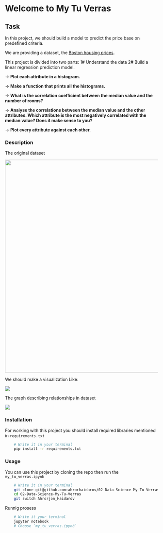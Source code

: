 # Welcome to My Tu Verras

<h2>Task</h2>
<p>In this project, we should build a model to predict the price base on predefined criteria.</p>
<p>We are providing a dataset, the <a href="https://storage.googleapis.com/qwasar-public/track-ds/boston.csv" target="_blank">Boston housing prices</a>.</p>
<p>This project is divided into two parts:
1# Understand the data
2# Build a linear regression prediction model.</p>

<p>→ <strong>Plot each attribute in a histogram.</strong></p>

<p>→ <strong>Make a function that prints all the histograms.</strong></p>

<p>→ <strong>What is the correlation coefficient between the median value and the number of rooms?</strong></p>

<p>→ <strong>Analyse the correlations between the median value and the other attributes. Which attribute is the most negatively correlated with the median value? Does it make sense to you?</strong></p>

<p>→ <strong>Plot every attribute against each other.</strong></p>

### Description
The original dataset

<img src="https://storage.googleapis.com/qwasar-public/track-ds/boston_panda.png" width="700">

We should make a visualization Like:

<img src="https://storage.googleapis.com/qwasar-public/track-ds/boston_hist.png">

The graph describing relationships in dataset

<img src="https://storage.googleapis.com/qwasar-public/track-ds/boston_scatter_matrix.png">

### Installation

For working with this project you should install required libraries mentioned in `requirements.txt`

```bash
    # Write it in your terminal
    pip install -r requirements.txt
```

### Usage

You can use this project by cloning the repo then run the `my_tu_verras.ipynb`

```bash
    # Write it in your terminal
    git clone git@github.com:ahrorhaidarov/02-Data-Science-My-Tu-Verras.git
    cd 02-Data-Science-My-Tu-Verras
    git switch Ahrorjon_Haidarov
```

Runnig prosess

```bash
    # Write it your terminal
    jupyter notebook
    # Choose `my_tu_verras.ipynb`
```
